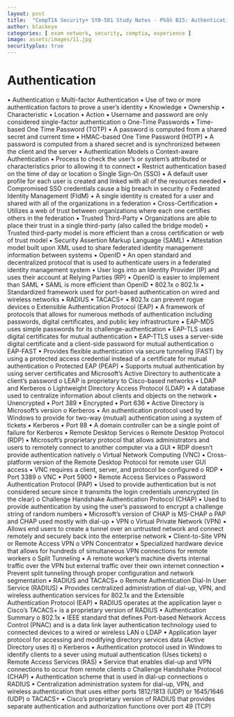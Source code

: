 ```yaml
---
layout: post
title:  "CompTIA Security+ SY0-501 Study Notes - Phần B15: Authentication"
author: blackeye
categories: [ exam network, security, comptia, experience ]
image: assets/images/11.jpg
securityplus: true
---
```


# Authentication
• Authentication
o Multi-factor Authentication
▪ Use of two or more authentication factors to prove a user’s identity
• Knowledge
• Ownership
• Characteristic
• Location
• Action
▪ Username and password are only considered single-factor authentication
o One-Time Passwords
▪ Time-based One Time Password (TOTP)
• A password is computed from a shared secret and current time
▪ HMAC-based One Time Password (HOTP)
• A password is computed from a shared secret and is synchronized
between the client and the server
• Authentication Models
o Context-aware Authentication
▪ Process to check the user’s or system’s attributed or characteristics prior
to allowing it to connect
▪ Restrict authentication based on the time of day or location
o Single Sign-On (SSO)
▪ A default user profile for each user is created and linked with all of the
resources needed
▪ Compromised SSO credentials cause a big breach in security
o Federated Identity Management (FIdM)
▪ A single identity is created for a user and shared with all of the
organizations in a federation
▪ Cross-Certification
• Utilizes a web of trust between organizations where each one
certifies others in the federation
▪ Trusted Third-Party
• Organizations are able to place their trust in a single third-party
(also called the bridge model)
• Trusted third-party model is more efficient than a cross
certification or web of trust model
▪ Security Assertion Markup Language (SAML)
• Attestation model built upon XML used to share federated
identity management information between systems
▪ OpenID
• An open standard and decentralized protocol that is used to
authenticate users in a federated identity management system
• User logs into an Identity Provider (IP) and uses their account at
Relying Parties (RP)
• OpenID is easier to implement than SAML
• SAML is more efficient than OpenID
• 802.1x
o 802.1x
▪ Standardized framework used for port-based authentication on wired
and wireless networks
▪ RADIUS
▪ TACACS+
▪ 802.1x can prevent rogue devices
o Extensible Authentication Protocol (EAP)
▪ A framework of protocols that allows for numerous methods of
authentication including passwords, digital certificates, and public key
infrastructure
▪ EAP-MD5 uses simple passwords for its challenge-authentication
▪ EAP-TLS uses digital certificates for mutual authentication
▪ EAP-TTLS uses a server-side digital certificate and a client-side password
for mutual authentication
o EAP-FAST
▪ Provides flexible authentication via secure tunneling (FAST) by using a
protected access credential instead of a certificate for mutual
authentication
o Protected EAP (PEAP)
▪ Supports mutual authentication by using server certificates and
Microsoft’s Active Directory to authenticate a client’s password
o LEAP is proprietary to Cisco-based networks
• LDAP and Kerberos
o Lightweight Directory Access Protocol (LDAP)
▪ A database used to centralize information about clients and objects on
the network
▪ Unencrypted
• Port 389
▪ Encrypted
• Port 636
▪ Active Directory is Microsoft’s version
o Kerberos
▪ An authentication protocol used by Windows to provide for two-way
(mutual) authentication using a system of tickets
▪ Kerberos
• Port 88
▪ A domain controller can be a single point of failure for Kerberos
• Remote Desktop Services
o Remote Desktop Protocol (RDP)
▪ Microsoft’s proprietary protocol that allows administrators and users to
remotely connect to another computer via a GUI
▪ RDP doesn’t provide authentication natively
o Virtual Network Computing (VNC)
▪ Cross-platform version of the Remote Desktop Protocol for remote user
GUI access
▪ VNC requires a client, server, and protocol be configured
o RDP
▪ Port 3389
o VNC
▪ Port 5900
• Remote Access Services
o Password Authentication Protocol (PAP)
▪ Used to provide authentication but is not considered secure since it
transmits the login credentials unencrypted (in the clear)
o Challenge Handshake Authentication Protocol (CHAP)
▪ Used to provide authentication by using the user’s password to encrypt a
challenge string of random numbers
▪ Microsoft’s version of CHAP is MS-CHAP
o PAP and CHAP used mostly with dial-up
• VPN
o Virtual Private Network (VPN)
▪ Allows end users to create a tunnel over an untrusted network and
connect remotely and securely back into the enterprise network
▪ Client-to-Site VPN or Remote Access VPN
o VPN Concentrator
▪ Specialized hardware device that allows for hundreds of simultaneous
VPN connections for remote workers
o Split Tunneling
▪ A remote worker’s machine diverts internal traffic over the VPN but
external traffic over their own internet connection
▪ Prevent split tunneling through proper configuration and network
segmentation
• RADIUS and TACACS+
o Remote Authentication Dial-In User Service (RADIUS)
▪ Provides centralized administration of dial-up, VPN, and wireless
authentication services for 802.1x and the Extensible Authentication
Protocol (EAP)
▪ RADIUS operates at the application layer
o Cisco’s TACACS+ is a proprietary version of RADIUS
• Authentication Summary
o 802.1x
▪ IEEE standard that defines Port-based Network Access Control (PNAC)
and is a data link layer authentication technology used to connected
devices to a wired or wireless LAN
o LDAP
▪ Application layer protocol for accessing and modifying directory services
data (Active Directory uses it)
o Kerberos
▪ Authentication protocol used in Windows to identify clients to a sever
using mutual authentication (Uses tickets)
o Remote Access Services (RAS)
▪ Service that enables dial-up and VPN connections to occur from remote
clients
o Challenge Handshake Protocol (CHAP)
▪ Authentication scheme that is used in dial-up connections
o RADIUS
▪ Centralization administration system for dial-up, VPN, and wireless
authentication that uses either ports 1812/1813 (UDP) or 1645/1646
(UDP)
o TACACS+
▪ Cisco’s proprietary version of RADIUS that provides separate
authentication and authorization functions over port 49 (TCP)